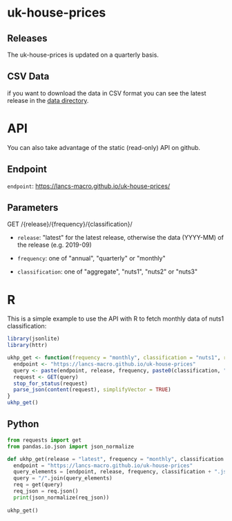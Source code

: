 
# uk-house-prices

## Releases

The uk-house-prices is updated on a quarterly basis.


## CSV Data

if you want to download the data in CSV format you can see the latest release in the [data directory](https://github.com/lancs-macro/uk-house-prices/tree/master/data/latest). 

# API 

You can also take advantage of the static (read-only) API on github.

## Endpoint 

`endpoint`: https://lancs-macro.github.io/uk-house-prices/

##  Parameters

GET /{release}/{frequency}/{classification}/

* `release`: "latest" for the latest release, otherwise the data (YYYY-MM) of the release (e.g. 2019-09) 

* `frequency`: one of "annual", "quarterly" or "monthly"

* `classification`: one of "aggregate", "nuts1", "nuts2" or "nuts3"

# R 

This is a simple example to use the API with R to fetch monthly data of nuts1 classification:

```r
library(jsonlite)
library(httr)

ukhp_get <- function(frequency = "monthly", classification = "nuts1", release = "latest") {
  endpoint <- "https://lancs-macro.github.io/uk-house-prices"
  query <- paste(endpoint, release, frequency, paste0(classification, ".json"), sep = "/")
  request <- GET(query)
  stop_for_status(request)
  parse_json(content(request), simplifyVector = TRUE)
} 
ukhp_get()
```

## Python

```py
from requests import get
from pandas.io.json import json_normalize 

def ukhp_get(release = "latest", frequency = "monthly", classification = "nuts1"):
  endpoint = "https://lancs-macro.github.io/uk-house-prices"
  query_elements = [endpoint, release, frequency, classification + ".json"]
  query = "/".join(query_elements)
  req = get(query)
  req_json = req.json()
  print(json_normalize(req_json))
  
ukhp_get()
```